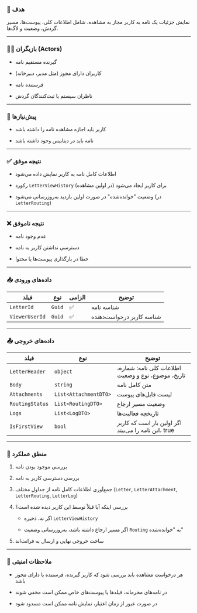 ### 🎯 هدف

نمایش جزئیات یک نامه به کاربر مجاز به مشاهده، شامل اطلاعات کلی، پیوست‌ها، مسیر گردش، وضعیت و لاگ‌ها.

---

### 🧑‍💻 بازیگران (Actors)

- گیرنده مستقیم نامه
    
- کاربران دارای مجوز (مثل مدیر، دبیرخانه)
    
- فرستنده نامه
    
- ناظران سیستم یا ثبت‌کنندگان گردش
    

---

### 🛑 پیش‌نیازها

- کاربر باید اجازه مشاهده نامه را داشته باشد
    
- نامه باید در دیتابیس وجود داشته باشد
    

---

### ✅ نتیجه موفق

- اطلاعات کامل نامه به کاربر نمایش داده می‌شود
    
- رکورد `LetterViewHistory` برای کاربر ایجاد می‌شود (در اولین مشاهده)
    
- وضعیت "خوانده‌شده" در صورت اولین بازدید به‌روزرسانی می‌شود (در `LetterRouting`)
    

---

### ❌ نتیجه ناموفق

- عدم وجود نامه
    
- دسترسی نداشتن کاربر به نامه
    
- خطا در بارگذاری پیوست‌ها یا محتوا
    

---

### 📥 داده‌های ورودی

|فیلد|نوع|الزامی|توضیح|
|---|---|---|---|
|`LetterId`|`Guid`|✅|شناسه نامه|
|`ViewerUserId`|`Guid`|✅|شناسه کاربر درخواست‌دهنده|

---

### 📤 داده‌های خروجی

|فیلد|نوع|توضیح|
|---|---|---|
|`LetterHeader`|`object`|اطلاعات کلی نامه: شماره، تاریخ، موضوع، نوع و وضعیت|
|`Body`|`string`|متن کامل نامه|
|`Attachments`|`List<AttachmentDTO>`|لیست فایل‌های پیوست|
|`RoutingStatus`|`List<RoutingDTO>`|وضعیت مسیر ارجاع|
|`Logs`|`List<LogDTO>`|تاریخچه فعالیت‌ها|
|`IsFirstView`|`bool`|اگر اولین بار است که کاربر این نامه را می‌بیند، true|

---

### 🧠 منطق عملکرد

1. بررسی موجود بودن نامه
    
2. بررسی دسترسی کاربر به نامه
    
3. جمع‌آوری اطلاعات کامل نامه از جداول مختلف (`Letter`, `LetterAttachment`, `LetterRouting`, `LetterLog`)
    
4. بررسی اینکه آیا قبلاً توسط این کاربر دیده شده است؟
    
    - اگر نه، ذخیره `LetterViewHistory`
        
    - اگر مسیر ارجاع داشته باشد، به‌روزرسانی وضعیت `Routing` به "خوانده‌شده"
        
5. ساخت خروجی نهایی و ارسال به فرانت‌اند
    

---

### 🔐 ملاحظات امنیتی

- هر درخواست مشاهده باید بررسی شود که کاربر گیرنده، فرستنده یا دارای مجوز باشد
    
- در نامه‌های محرمانه، فیلدها یا پیوست‌های خاص ممکن است مخفی شوند
    
- در صورت عبور از زمان اعتبار، نمایش نامه ممکن است مسدود شود